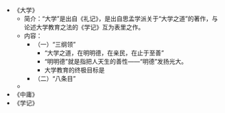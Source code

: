 - 《大学》
	- 简介：“大学”是出自《礼记》，是出自思孟学派关于“大学之道”的著作，与论述大学教育之法的《学记》互为表里之作。
	- 内容：
		- （一）“三纲领”
			- “大学之道，在明明德，在亲民，在止于至善”
			- “明明德”就是指把人天生的善性——“明德”发扬光大。
			- 大学教育的终极目标是
		- （二）“八条目”
	-
- 《中庸》
- 《学记》